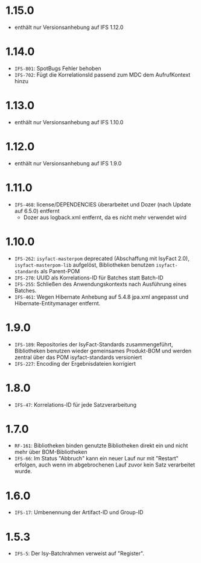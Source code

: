 # 1.15.0
- enthält nur Versionsanhebung auf IFS 1.12.0

# 1.14.0
- `IFS-801`: SpotBugs Fehler behoben
- `IFS-702`: Fügt die KorrelationsId passend zum MDC dem AufrufKontext hinzu

# 1.13.0
- enthält nur Versionsanhebung auf IFS 1.10.0

# 1.12.0
- enthält nur Versionsanhebung auf IFS 1.9.0

# 1.11.0
- `IFS-468`: license/DEPENDENCIES überarbeitet und Dozer (nach Update auf 6.5.0) entfernt
    * Dozer aus logback.xml entfernt, da es nicht mehr verwendet wird

# 1.10.0
- `IFS-262`: `isyfact-masterpom` deprecated (Abschaffung mit IsyFact 2.0), `isyfact-masterpom-lib` aufgelöst, Bibliotheken benutzen `isyfact-standards` als Parent-POM
- `IFS-270`: UUID als Korrelations-ID für Batches statt Batch-ID
- `IFS-255`: Schließen des Anwendungskontexts nach Ausführung eines Batches.
- `IFS-461`: Wegen Hibernate Anhebung auf 5.4.8 jpa.xml angepasst und Hibernate-Entitymanager entfernt.

# 1.9.0
- `IFS-189`: Repositories der IsyFact-Standards zusammengeführt, Bibliotheken benutzen wieder gemeinsames Produkt-BOM und werden zentral über das POM isyfact-standards versioniert
- `IFS-227`: Encoding der Ergebnisdateien korrigiert

# 1.8.0
- `IFS-47`: Korrelations-ID für jede Satzverarbeitung

# 1.7.0
- `RF-161`: Bibliotheken binden genutzte Bibliotheken direkt ein und nicht mehr über BOM-Bibliotheken
- `IFS-66`: Im Status "Abbruch" kann ein neuer Lauf nur mit "Restart" erfolgen, auch wenn im abgebrochenen Lauf zuvor kein Satz verarbeitet wurde.

# 1.6.0
- `IFS-17`: Umbenennung der Artifact-ID und Group-ID

# 1.5.3
- `IFS-5`: Der Isy-Batchrahmen verweist auf "Register".
